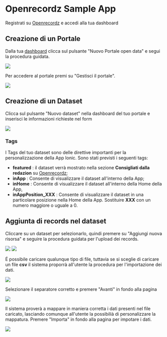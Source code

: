 # Openrecordz Sample App

Registrati su [Openrecordz](http://www.openrecordz.com) e accedi alla tua dashboard

## Creazione di un Portale
Dalla tua [dashboard](http://apps.openrecordz.com/dashboard) clicca sul pulsante "Nuovo Portale open data" e segui la procedura guidata.

<img src="https://preview.ibb.co/feH88H/Schermata_2018_02_28_alle_16_36_52.png">

Per accedere al portale premi su "Gestisci il portale".

<img src="https://preview.ibb.co/iWDLNc/Schermata_2018_02_28_alle_16_42_43.png">

## Creazione di un Dataset
Clicca sul pulsante "Nuovo dataset" nella dashboard del tuo portale e inserisci le informazioni richieste nel form

<img src="https://preview.ibb.co/hNw4Fx/Schermata_2018_02_28_alle_17_15_11.png">

### Tags
I Tags del tuo dataset sono delle direttive importanti per la personalizzazione della App Ionic. 
Sono stati previsti i seguenti tags:
* **featured** : il dataset verrà mostrato nella sezione **Consigliati dalla redazion** su [Openrecordz](http://www.openrecordz.com);
* **inApp** : Consente di visualizzare il dataset all'interno della App;
* **inHome** : Consente di visualizzare il dataset all'interno della Home della App,
* **inAppPosition_XXX** : Consente di visualizzare il dataset in una particolare posizione nella Home della App. Sostituire **XXX** con un numero maggiore o uguale a 0.

## Aggiunta di records nel dataset
Cliccare su un dataset per selezionarlo, quindi premere su "Aggiungi nuova risorsa" e seguire la procedura guidata per l'upload dei records.

<img src="https://preview.ibb.co/neDq5x/Schermata_2018_02_28_alle_17_41_24.png">

<img src="https://preview.ibb.co/eHQRdH/Schermata_2018_02_28_alle_17_44_32.png">

É possibile caricare qualunque tipo di file, tuttavia se si sceglie di caricare un file **csv** il sistema proporrà all'utente la procedura per l'importazione dei dati.

<img src="https://preview.ibb.co/kTbeXc/Schermata_2018_02_28_alle_17_49_08.png">

Selezionare il separatore corretto e premere "Avanti" in fondo alla pagina 

<img src="https://preview.ibb.co/fw3Xkx/Schermata_2018_02_28_alle_17_54_28.png">

Il sistema proverà a mappare in maniera corretta i dati presenti nel file caricato, lasciando comunque all'utente la possibilià di personalizzare la mappatura. 
Premere "Importa" in fondo alla pagina per impotare i dati.

<img src="https://preview.ibb.co/mGPNkx/Schermata_2018_02_28_alle_17_58_14.png">





